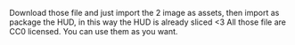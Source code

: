 Download those file and just import the 2 image as assets, then import as package the HUD, in this way the HUD is already sliced <3
All those file are CC0 licensed.
You can use them as you want.
